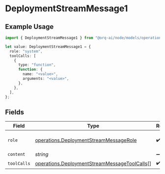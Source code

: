 # DeploymentStreamMessage1

## Example Usage

```typescript
import { DeploymentStreamMessage1 } from "@orq-ai/node/models/operations";

let value: DeploymentStreamMessage1 = {
  role: "system",
  toolCalls: [
    {
      type: "function",
      function: {
        name: "<value>",
        arguments: "<value>",
      },
    },
  ],
};
```

## Fields

| Field                                                                                                        | Type                                                                                                         | Required                                                                                                     | Description                                                                                                  |
| ------------------------------------------------------------------------------------------------------------ | ------------------------------------------------------------------------------------------------------------ | ------------------------------------------------------------------------------------------------------------ | ------------------------------------------------------------------------------------------------------------ |
| `role`                                                                                                       | [operations.DeploymentStreamMessageRole](../../models/operations/deploymentstreammessagerole.md)             | :heavy_check_mark:                                                                                           | The role of the prompt message                                                                               |
| `content`                                                                                                    | *string*                                                                                                     | :heavy_minus_sign:                                                                                           | N/A                                                                                                          |
| `toolCalls`                                                                                                  | [operations.DeploymentStreamMessageToolCalls](../../models/operations/deploymentstreammessagetoolcalls.md)[] | :heavy_check_mark:                                                                                           | N/A                                                                                                          |